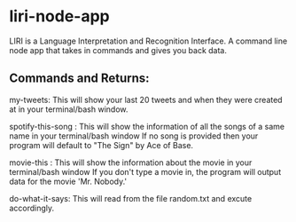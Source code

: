 # liri-node-app

LIRI is a Language Interpretation and Recognition Interface. A command line node app that takes in commands and gives you back data.

## Commands and Returns:

my-tweets:
This will show your last 20 tweets and when they were created at in your terminal/bash window.

spotify-this-song <song name here>:
This will show the information of all the songs of a same name in your terminal/bash window
If no song is provided then your program will default to "The Sign" by Ace of Base.

movie-this <movie name here>:
This will show the information about the movie in your terminal/bash window
If you don't type a movie in, the program will output data for the movie 'Mr. Nobody.'
  
do-what-it-says:
This will read from the file random.txt and excute accordingly.



